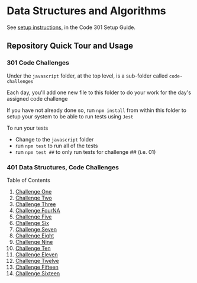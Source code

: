 # Data Structures and Algorithms

See [setup instructions](https://codefellows.github.io/setup-guide/code-301/3-code-challenges), in the Code 301 Setup Guide.

## Repository Quick Tour and Usage

### 301 Code Challenges

Under the `javascript` folder, at the top level, is a sub-folder called `code-challenges`

Each day, you'll add one new file to this folder to do your work for the day's assigned code challenge

If you have not already done so, run `npm install` from within this folder to setup your system to be able to run tests using `Jest`

To run your tests

- Change to the `javascript` folder
- run `npm test` to run all of the tests
- run `npm test ##` to only run tests for challenge ## (i.e. 01)

### 401 Data Structures, Code Challenges

Table of Contents

1. [Challenge One](javascript/old401/CC401Class01/README.md)
2. [Challenge Two](javascript/old401/CC401Class02/README.md)
3. [Challenge Three](javascript/old401/CC401Class03/README.md)
4. [Challenge FourNA]()
5. [Challenge Five](javascript/linked-list/README.md)
6. [Challenge Six](javascript/linked-list/linked-list-insertions/README.md)
7. [Challenge Seven](javascript/linked-list/linked-list-kth/README.md)
8. [Challenge Eight](javascript/linked-list/linked-list-zip/README.md)
9. [Challenge Nine](javascript/)
10. [Challenge Ten](javascript/linked-list/stacks-and-queues/README.md)
11. [Challenge Eleven]()
12. [Challenge Twelve](javascript/linked-list/stacks-and-queues/stack-queue-animal-shelter/README.md)
15. [Challenge Fifteen](javascript/linked-list/trees/README.md)
16. [Challenge Sixteen](javascript/linked-list/tree-breadth-first/README.md)
